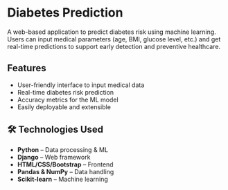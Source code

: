 # Diabetes Prediction
A web-based application to predict diabetes risk using machine learning. Users can input medical parameters (age, BMI, glucose level, etc.) and get real-time predictions to support early detection and preventive healthcare.

## Features
- User-friendly interface to input medical data
- Real-time diabetes risk prediction
- Accuracy metrics for the ML model
- Easily deployable and extensible

## 🛠️ Technologies Used
- **Python** – Data processing & ML
- **Django** – Web framework
- **HTML/CSS/Bootstrap** – Frontend
- **Pandas & NumPy** – Data handling
- **Scikit-learn** – Machine learning
